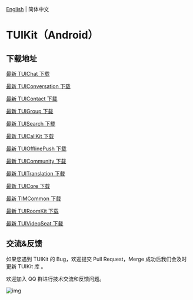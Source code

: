 [English](./README.md) | 简体中文

# TUIKit（Android）

## 下载地址

[最新 TUIChat 下载](https://im.sdk.cloud.tencent.cn/download/tuikit/7.3.4358/android/TUIChat.zip)

[最新 TUIConversation 下载](https://im.sdk.cloud.tencent.cn/download/tuikit/7.3.4358/android/TUIConversation.zip)

[最新 TUIContact 下载](https://im.sdk.cloud.tencent.cn/download/tuikit/7.3.4358/android/TUIContact.zip)

[最新 TUIGroup 下载](https://im.sdk.cloud.tencent.cn/download/tuikit/7.3.4358/android/TUIGroup.zip)

[最新 TUISearch 下载](https://im.sdk.cloud.tencent.cn/download/tuikit/7.3.4358/android/TUISearch.zip)

[最新 TUICallKit 下载](https://im.sdk.cloud.tencent.cn/download/tuikit/7.3.4358/android/TUICallKit.zip)

[最新 TUIOfflinePush 下载](https://im.sdk.cloud.tencent.cn/download/tuikit/7.3.4358/android/TUIOfflinePush.zip)

[最新 TUICommunity 下载](https://im.sdk.cloud.tencent.cn/download/tuikit/7.3.4358/android/TUICommunity.zip)

[最新 TUITranslation 下载](https://im.sdk.cloud.tencent.cn/download/tuikit/7.3.4358/android/TUITranslation.zip)

[最新 TUICore 下载](https://im.sdk.cloud.tencent.cn/download/tuikit/7.3.4358/android/TUICore.zip)

[最新 TIMCommon 下载](https://im.sdk.cloud.tencent.cn/download/tuikit/7.3.4358/android/TIMCommon.zip)

[最新 TUIRoomKit 下载](https://im.sdk.cloud.tencent.cn/download/tuikit/7.3.4358/android/TUIRoomKit.zip)

[最新 TUIVideoSeat 下载](https://im.sdk.cloud.tencent.cn/download/tuikit/7.3.4358/android/TUIVideoSeat.zip)
## 交流&反馈

如果您遇到 TUIKit 的 Bug，欢迎提交  Pull Request，Merge 成功后我们会及时更新 TUIKit 库 。

欢迎加入 QQ 群进行技术交流和反馈问题。

![img]( https://im.sdk.qcloud.com/tools/resource/officialwebsite/pictures/doc_tuikit_qq_group.jpg)
